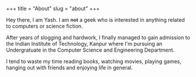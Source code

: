 +++
title = "About"
slug = "about"
+++

Hey there, I am Yash. I am ~~not~~ a geek who is interested in anything related to computers or science fiction.

After years of slogging and hardwork, I finally managed to gain admission to the Indian Institute of Technology, Kanpur
where I'm pursuing an Undergratuate in the Computer Science and Engineering Department.

I tend to waste my time reading books, watching movies, playing games, hanging out with friends and enjoying life in general. 
